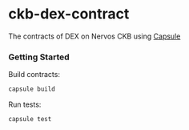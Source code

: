 # ckb-dex-contract

The contracts of DEX on Nervos CKB using [Capsule](https://github.com/nervosnetwork/capsule)

### Getting Started

Build contracts:

```sh
capsule build
```

Run tests:

```sh
capsule test
```

